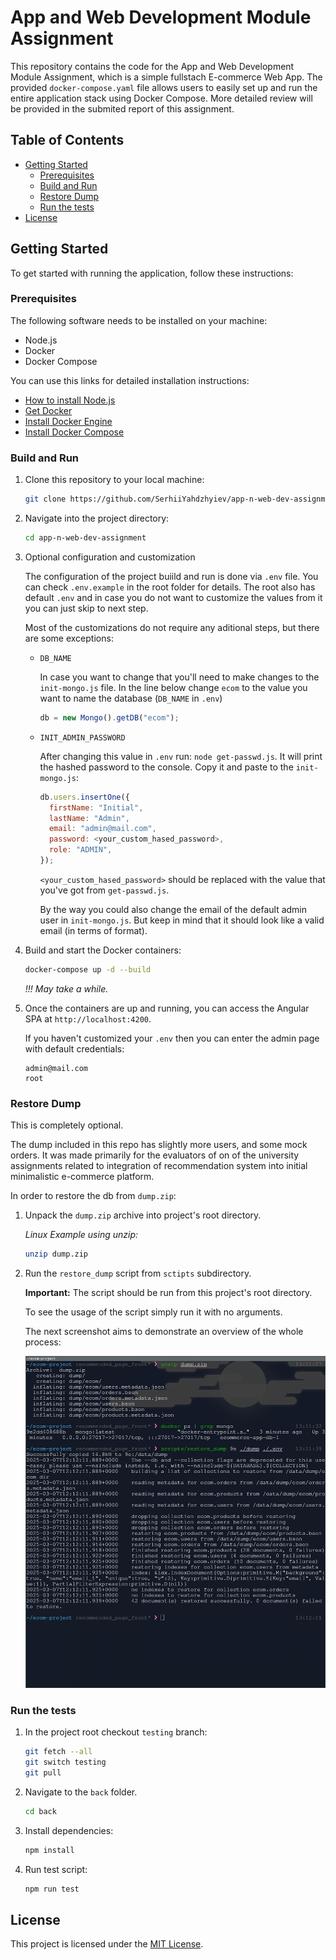 # App and Web Development Module Assignment

This repository contains the code for the App and Web Development Module
Assignment, which is a simple fullstach E-commerce Web App. The provided
`docker-compose.yaml` file allows users to easily set up and run the entire
application stack using Docker Compose. More detailed review will be provided in
the submited report of this assignment.

## Table of Contents

- [Getting Started](#start)
  - [Prerequisites](#pre)
  - [Build and Run](#install)
  - [Restore Dump](#restore-dump)
  - [Run the tests](#run-the-tests)
- [License](#license)

## Getting Started<a name="start"></a>

To get started with running the application, follow these instructions:

### Prerequisites<a name="pre"></a>

The following software needs to be installed on your machine:

- Node.js
- Docker
- Docker Compose

You can use this links for detailed installation instructions:

- [How to install Node.js](https://nodejs.org/en/learn/getting-started/how-to-install-nodejs)
- [Get Docker](https://docs.docker.com/get-docker/)
- [Install Docker Engine](https://docs.docker.com/engine/install/)
- [Install Docker Compose](https://docs.docker.com/compose/install/)

### Build and Run<a name="install"></a>

1. Clone this repository to your local machine:

   ```bash
   git clone https://github.com/SerhiiYahdzhyiev/app-n-web-dev-assignment.git
   ```

2. Navigate into the project directory:

   ```bash
   cd app-n-web-dev-assignment
   ```

3. Optional configuration and customization

   The configuration of the project buiild and run is done via `.env` file. You
   can check `.env.example` in the root folder for details. The root also has
   default `.env` and in case you do not want to customize the values from it
   you can just skip to next step.

   Most of the customizations do not require any aditional steps, but there are
   some exceptions:

   - `DB_NAME`

     In case you want to change that you'll need to make changes to the
     `init-mongo.js` file. In the line below change `ecom` to the value you want
     to name the database (`DB_NAME` in `.env`)

     ```js
     db = new Mongo().getDB("ecom");
     ```

   - `INIT_ADMIN_PASSWORD`

     After changing this value in `.env` run: `node get-passwd.js`. It will
     print the hashed password to the console. Copy it and paste to the
     `init-mongo.js`:

     ```js
     db.users.insertOne({
       firstName: "Initial",
       lastName: "Admin",
       email: "admin@mail.com",
       password: <your_custom_hased_password>,
       role: "ADMIN",
     });
     ```

     `<your_custom_hased_password>` should be replaced with the value that
     you've got from `get-passwd.js`.

     By the way you could also change the email of the default admin user in
     `init-mongo.js`. But keep in mind that it should look like a valid email
     (in terms of format).

4. Build and start the Docker containers:

   ```bash
   docker-compose up -d --build
   ```

   *!!! May take a while.*

5. Once the containers are up and running, you can access the Angular SPA at
   `http://localhost:4200`.

   If you haven't customized your `.env` then you can enter the admin page with
   default credentials:

   ```
   admin@mail.com
   root
   ```

### Restore Dump

This is completely optional.

The dump included in this repo has slightly more users, and some mock orders.
It was made primarily for the evaluators of on of the university assignments
related to integration of recommendation system into initial minimalistic
e-commerce platform.

In order to restore the db from `dump.zip`:

1. Unpack the `dump.zip` archive into project's root directory.

   *Linux Example using unzip:*
   ```bash
   unzip dump.zip
   ```

2. Run the `restore_dump` script from `sctipts` subdirectory.

   **Important:** The script should be run from this project's root directory.

   To see the usage of the script simply run it with no arguments.

   The next screenshot aims to demonstrate an overview of the whole process:

   ![Image](./misc/images/restore_dump.png)

### Run the tests

1. In the project root checkout `testing` branch:
   ```bash
   git fetch --all
   git switch testing
   git pull
   ```

2. Navigate to the `back` folder.
   ```bash
   cd back
   ```

3. Install dependencies:
   ```bash
   npm install
   ```

4. Run test script:
   ```bash
   npm run test
   ```

## License<a name="license"></a>

This project is licensed under the [MIT License](LICENSE.md).
